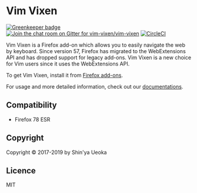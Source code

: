 # Vim Vixen

[![Greenkeeper badge](https://badges.greenkeeper.io/ueokande/vim-vixen.svg)](https://greenkeeper.io/)
[![Join the chat room on Gitter for vim-vixen/vim-vixen](https://badges.gitter.im/Join%20Chat.svg)](https://gitter.im/vim-vixen/vim-vixen)
[![CircleCI](https://circleci.com/gh/ueokande/vim-vixen.svg?style=svg)](https://circleci.com/gh/ueokande/vim-vixen)

Vim Vixen is a Firefox add-on which allows you to easily navigate the web by
keyboard. Since version 57, Firefox has migrated to the WebExtensions API and
has dropped support for legacy add-ons. Vim Vixen is a new choice for Vim users
since it uses the WebExtensions API.

To get Vim Vixen, install it from [Firefox add-ons][AMO].

For usage and more detailed information, check out our [documentations][documentations].

## Compatibility

- Firefox 78 ESR

## Copyright

Copyright © 2017-2019 by Shin'ya Ueoka

## Licence

MIT

[AMO]: https://addons.mozilla.org/en-US/firefox/addon/vim-vixen/
[documentations]: https://ueokande.github.io/vim-vixen/
